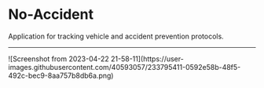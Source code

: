 # No-Accident
Application for tracking vehicle and accident prevention protocols.
<hr />
![Screenshot from 2023-04-22 21-58-11](https://user-images.githubusercontent.com/40593057/233795411-0592e58b-48f5-492c-bec9-8aa757b8db6a.png)
